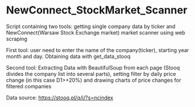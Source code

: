 # NewConnect_StockMarket_Scanner

Script containing two tools: getting single company data by ticker and NewConnect(Warsaw Stock Exchange market) market scanner using web scraping

First tool: user need to enter the name of the company(ticker), starting year month and day. Obtaining data with get_data_stooq

Second tool: Extracting Data with BeautifulSoup from each page (Stooq divides the company list into several parts), setting filter by daily price change (in this case D1>+20%) and drawing charts of price changes for filtered companies

Data source: https://stooq.pl/q/i/?s=ncindex
